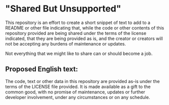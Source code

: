 # "Shared But Unsupported"

This repository is an effort to create a short snippet of text to add to a 
README or other file indicating that, while the code or other contents of 
this repository provided are being shared under the terms of the license
indicated, that they are being provided as is, and the creator or creators
will not be accepting any burdens of maintenance or updates.

Not everything that we might like to share can or should become a job.

## Proposed English text:

The code, text or other data in this repository are provided as-is under
the terms of the LICENSE file provided. It is made available as a gift to
the common good, with no promise of maintenance, updates or further 
developer involvement, under any circumstances or on any schedule.
